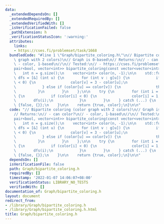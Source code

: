 ```yaml
---
data:
  _extendedDependsOn: []
  _extendedRequiredBy: []
  _extendedVerifiedWith: []
  _isVerificationFailed: false
  _pathExtension: h
  _verificationStatusIcon: ':warning:'
  attributes:
    links:
    - https://cses.fi/problemset/task/1668
  bundledCode: "#line 1 \"Graph/bipartite_coloring.h\"\n// Bipartite coloring (color\
    \ graph with 2 colors)\n// Graph is 0-based\n// Returns:\n// - can color?\n//\
    \ - color, 1-based\n//\n// Tested:\n// - https://cses.fi/problemset/task/1668\n\
    pair<bool, vector<int>> bipartite_coloring(const vector<vector<int>>& g) {\n \
    \   int n = g.size();\n    vector<int> color(n, -1);\n\n    std::function<void(int)>\
    \ dfs = [&] (int u) {\n        for (int v : g[u]) {\n            if (color[v]\
    \ < 0) {\n                color[v] = 3 - color[u];\n                dfs(v);\n\
    \            } else if (color[u] == color[v]) {\n                throw 1;\n  \
    \          }\n        }\n    };\n\n    try {\n        for (int i = 0; i < n; i++)\
    \ {\n            if (color[i] < 0) {\n                color[i] = 1;\n        \
    \        dfs(i);\n            }\n        }\n    } catch (...) {\n        return\
    \ {false, {}};\n    }\n\n    return {true, color};\n}\n\n"
  code: "// Bipartite coloring (color graph with 2 colors)\n// Graph is 0-based\n\
    // Returns:\n// - can color?\n// - color, 1-based\n//\n// Tested:\n// - https://cses.fi/problemset/task/1668\n\
    pair<bool, vector<int>> bipartite_coloring(const vector<vector<int>>& g) {\n \
    \   int n = g.size();\n    vector<int> color(n, -1);\n\n    std::function<void(int)>\
    \ dfs = [&] (int u) {\n        for (int v : g[u]) {\n            if (color[v]\
    \ < 0) {\n                color[v] = 3 - color[u];\n                dfs(v);\n\
    \            } else if (color[u] == color[v]) {\n                throw 1;\n  \
    \          }\n        }\n    };\n\n    try {\n        for (int i = 0; i < n; i++)\
    \ {\n            if (color[i] < 0) {\n                color[i] = 1;\n        \
    \        dfs(i);\n            }\n        }\n    } catch (...) {\n        return\
    \ {false, {}};\n    }\n\n    return {true, color};\n}\n\n"
  dependsOn: []
  isVerificationFile: false
  path: Graph/bipartite_coloring.h
  requiredBy: []
  timestamp: '2022-01-07 14:06:07+08:00'
  verificationStatus: LIBRARY_NO_TESTS
  verifiedWith: []
documentation_of: Graph/bipartite_coloring.h
layout: document
redirect_from:
- /library/Graph/bipartite_coloring.h
- /library/Graph/bipartite_coloring.h.html
title: Graph/bipartite_coloring.h
---
```

